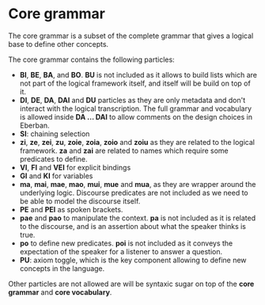 # Core grammar

The core grammar is a subset of the complete grammar that gives a logical base
to define other concepts.

The core grammar contains the following particles:

- __BI__, __BE__, __BA__, and __BO__. __BU__ is not included as it allows to
  build lists which are not part of the logical framework itself, and itself
  will be build on top of it.
- __DI__, __DE__, __DA__, __DAI__ and __DU__ particles as they are only metadata
  and don't interact with the logical transcription. The full grammar and
  vocabulary is allowed inside __DA ... DAI__ to allow comments on the design
  choices in Eberban.
- __SI__: chaining selection
- __zi__, __ze__, __zei__, __zu__, __zoie__, __zoia__, __zoio__ and __zoiu__ as
  they are related to the logical framework. __za__ and __zai__ are related to
  names which require some predicates to define.
- __VI__, __FI__ and __VEI__ for explicit bindings
- __GI__ and __KI__ for variables
- __ma__, __mai__, __mae__, __mao__, __mui__, __mue__ and __mua__, as they are
  wrapper around the underlying logic. Discourse predicates are not included as
  we need to be able to model the discourse itself.
- __PE__ and __PEI__ as spoken brackets.
- __pae__ and __pao__ to manipulate the context. __pa__ is not included as it is
  related to the discourse, and is an assertion about what the speaker thinks is
  true.
- __po__ to define new predicates. __poi__ is not included as it conveys the
  expectation of the speaker for a listener to answer a question.
- __PU__: axiom toggle, which is the key component allowing to define new
  concepts in the language.

Other particles are not allowed are will be syntaxic sugar on top of the __core
grammar__ and __core vocabulary__.